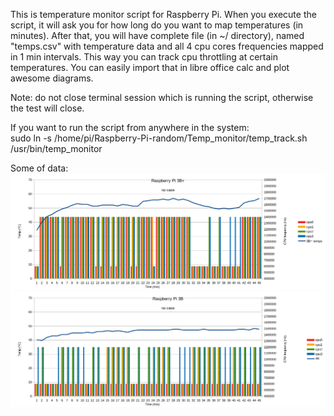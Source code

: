 This is temperature monitor script for Raspberry Pi.
When you execute the script, it will ask you for how long do you want to map temperatures (in minutes).
After that, you will have complete file (in ~/ directory), named "temps.csv" with temperature data and all 4 cpu cores frequencies mapped in 1 min intervals. This way you can track cpu throttling at certain temperatures.
You can easily import that in libre office calc and plot awesome diagrams.

Note: do not close terminal session which is running the script, otherwise the test will close.

If you want to run the script from anywhere in the system:<br>
sudo ln -s /home/pi/Raspberry-Pi-random/Temp_monitor/temp_track.sh /usr/bin/temp_monitor

Some of data:<br>
![](Pictures/Raspberry_Pi_3B+.png)
![](Pictures/Raspberry_Pi_3B.png)
